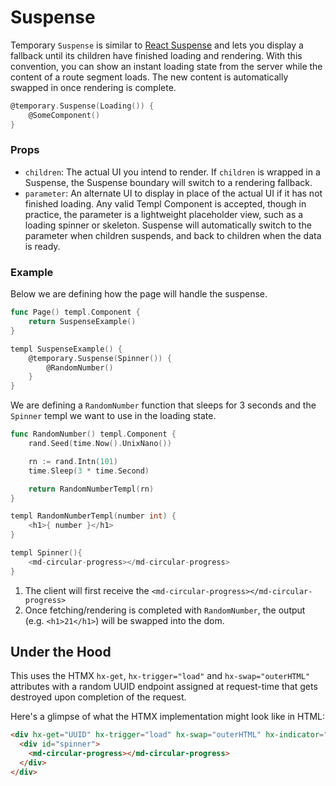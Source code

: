 # Suspense

Temporary `Suspense` is similar to [React Suspense](https://react.dev/reference/react/Suspense) and lets you display a fallback until its children have finished loading and rendering. With this convention, you can show an instant loading state from the server while the content of a route segment loads. The new content is automatically swapped in once rendering is complete.


```go
@temporary.Suspense(Loading()) {
	@SomeComponent()
}
```

### Props

- `children`: The actual UI you intend to render. If `children` is wrapped in a Suspense, the Suspense boundary will switch to a rendering fallback.
- `parameter`: An alternate UI to display in place of the actual UI if it has not finished loading. Any valid Templ Component is accepted, though in practice, the parameter is a lightweight placeholder view, such as a loading spinner or skeleton. Suspense will automatically switch to the parameter when children suspends, and back to children when the data is ready.


### Example

Below we are defining how the page will handle the suspense. 

```go
func Page() templ.Component {
	return SuspenseExample()
}

templ SuspenseExample() {
	@temporary.Suspense(Spinner()) {
		@RandomNumber()
	}
}
```

We are defining a `RandomNumber` function that sleeps for 3 seconds and the `Spinner` templ we want to use in the loading state.

```go
func RandomNumber() templ.Component {
	rand.Seed(time.Now().UnixNano())

	rn := rand.Intn(101)
	time.Sleep(3 * time.Second)

	return RandomNumberTempl(rn)
}

templ RandomNumberTempl(number int) {
	<h1>{ number }</h1>
}

templ Spinner(){
	<md-circular-progress></md-circular-progress>
}
```

1. The client will first receive the `<md-circular-progress></md-circular-progress>`
2. Once fetching/rendering is completed with `RandomNumber`, the output (e.g. `<h1>21</h1>`) will be swapped into the dom.


## Under the Hood

This uses the HTMX `hx-get`, `hx-trigger="load"` and `hx-swap="outerHTML"` attributes with a random UUID endpoint assigned at request-time that gets destroyed upon completion of the request.

Here's a glimpse of what the HTMX implementation might look like in HTML:

```html
<div hx-get="UUID" hx-trigger="load" hx-swap="outerHTML" hx-indicator="#spinner">
  <div id="spinner">		
    <md-circular-progress></md-circular-progress>
  </div>
</div>
```
